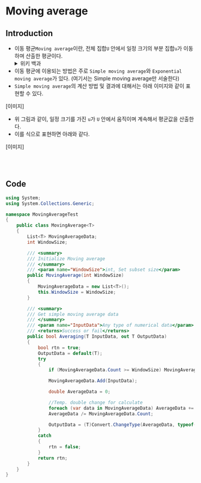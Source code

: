 <h1 id="title">Moving average</h1>

<h2 id="intro">Introduction</h2>


- 이동 평균`Moving average`이란, 전체 집합`U` 안에서 일정 크기의 부분 집합`u`가 이동하며 산출한 평균이다.<br>
    <details>
        <summary>위키 백과</summary>
        <p>
        &nbsp;&nbsp;In statistics, a moving average (rolling average or running average) is a calculation to analyze data points by creating a series of averages of different subsets of the full data set. It is also called a moving mean (MM) or rolling mean and is a type of finite impulse response filter. Variations include: simple, cumulative, or weighted forms.
        </p>
        <p>
        &nbsp;&nbsp;Given a series of numbers and a fixed subset size, the first element of the moving average is obtained by taking the average of the initial fixed subset of the number series. Then the subset is modified by "shifting forward"; that is, excluding the first number of the series and including the next value in the subset.
        </p>
        <p>
        &nbsp;&nbsp;A moving average is commonly used with time series data to smooth out short-term fluctuations and highlight longer-term trends or cycles. The threshold between short-term and long-term depends on the application, and the parameters of the moving average will be set accordingly. For example, it is often used in technical analysis of financial data, like stock prices, returns or trading volumes. It is also used in economics to examine gross domestic product, employment or other macroeconomic time series. Mathematically, a moving average is a type of convolution and so it can be viewed as an example of a low-pass filter used in signal processing. When used with non-time series data, a moving average filters higher frequency components without any specific connection to time, although typically some kind of ordering is implied. Viewed simplistically it can be regarded as smoothing the data.
        </p>
        <p><a href="https://en.wikipedia.org/wiki/Moving_average">[위키 백과]</a></p>
    </details>
- 이동 평균에 이용되는 방법은 주로 `Simple moving average`와 `Exponential moving average`가 있다. (여기서는 Simple moving average만 서술한다)
- `Simple moving average`의 계산 방법 및 결과에 대해서는 아래 이미지와 같이 표현할 수 있다.

[이미지]
<br>

- 위 그림과 같이, 일정 크기를 가진 `u`가 `U` 안에서 움직이며 계속해서 평균값을 산출한다.
- 이를 식으로 표현하면 아래와 같다.

[이미지]

<br><br>

<h2 id="code">Code</h2>


```cs
using System;
using System.Collections.Generic;

namespace MovingAverageTest
{
    public class MovingAverage<T>
    {
        List<T> MovingAverageData;
        int WindowSize;

        /// <summary>
        /// Initialize Moving average
        /// </summary>
        /// <param name="WindowSize">int, Set subset size</param>
        public MovingAverage(int WindowSize)
        {
            MovingAverageData = new List<T>();
            this.WindowSize = WindowSize;
        }

        /// <summary>
        /// Get simple moving average data
        /// </summary>
        /// <param name="InputData">Any type of numerical data</param>
        /// <returns>Success or fail</returns>
        public bool Averaging(T InputData, out T OutputData)
        {
            bool rtn = true;
            OutputData = default(T);
            try
            {
                if (MovingAverageData.Count >= WindowSize) MovingAverageData.RemoveAt(0);

                MovingAverageData.Add(InputData);

                double AverageData = 0;

                //Temp. double change for calculate
                foreach (var data in MovingAverageData) AverageData += (double)Convert.ChangeType(data, typeof(double));
                AverageData /= MovingAverageData.Count;

                OutputData = (T)Convert.ChangeType(AverageData, typeof(T));
            }
            catch
            {
                rtn = false;
            }
            return rtn;
        }
    }
}
```